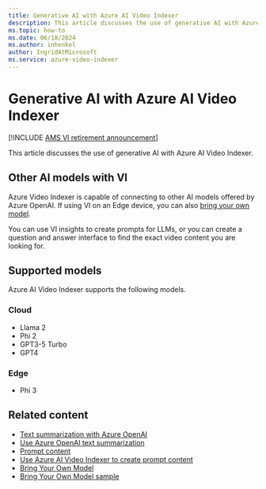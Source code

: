```yaml
---
title: Generative AI with Azure AI Video Indexer
description: This article discusses the use of generative AI with Azure AI Video Indexer.
ms.topic: how-to
ms.date: 06/18/2024
ms.author: inhenkel
author: IngridAtMicrosoft
ms.service: azure-video-indexer
---
```


# Generative AI with Azure AI Video Indexer

[!INCLUDE [AMS VI retirement announcement](./includes/important-ams-retirement-avi-announcement.md)]

This article discusses the use of generative AI with Azure AI Video Indexer.

## Other AI models with VI

Azure Video Indexer is capable of connecting to other AI models offered by Azure OpenAI. If using VI on an Edge device, you can also [bring your own model](azure-video-indexer-enabled-by-arc-bring-your-own-model-overview.md). 

You can use VI insights to create prompts for LLMs, or you can create a question and answer interface to find the exact video content you are looking for.

## Supported models

Azure AI Video Indexer supports the following models.

### Cloud
- Llama 2
- Phi 2
- GPT3-5 Turbo
- GPT4

### Edge
- Phi 3

## Related content

- [Text summarization with Azure OpenAI](text-summarization-overview.md)
- [Use Azure OpenAI text summarization](text-summarization-task.md)
- [Prompt content](prompt-overview.md)
- [Use Azure AI Video Indexer to create prompt content](prompt-task.md)
- [Bring Your Own Model](azure-video-indexer-bring-your-own-model-overview.md)
- [Bring Your Own Model sample](https://github.com/Azure-Samples/azure-video-indexer-samples/tree/master/BringYourOwn-Samples)
